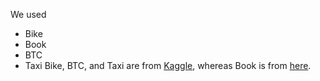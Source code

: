 We used
* Bike
* Book
* BTC
* Taxi
Bike, BTC, and Taxi are from [Kaggle](https://www.kaggle.com/datasets), whereas Book is from [here](https://github.com/pbour/hint).
